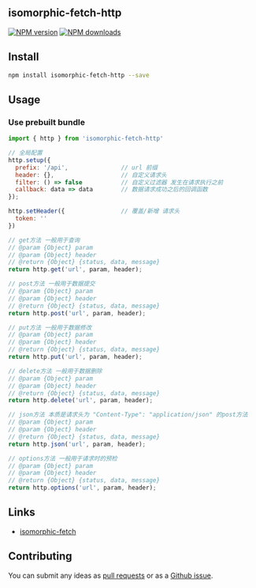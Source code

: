 ## isomorphic-fetch-http

[![NPM version](https://img.shields.io/npm/v/isomorphic-fetch-http.svg?style=flat)](https://npmjs.org/package/isomorphic-http)
[![NPM downloads](http://img.shields.io/npm/dm/isomorphic-fetch-http.svg?style=flat)](https://npmjs.org/package/isomorphic-http)

## Install

```bash
npm install isomorphic-fetch-http --save
```
## Usage

### Use prebuilt bundle

```javascript
import { http } from 'isomorphic-fetch-http'

// 全局配置
http.setup({
  prefix: '/api',               // url 前缀
  header: {},                   // 自定义请求头
  filter: () => false           // 自定义过滤器 发生在请求执行之前
  callback: data => data        // 数据请求成功之后的回调函数
});

http.setHeader({                // 覆盖/新增 请求头 
  token: ''
})

// get方法 一般用于查询
// @param {Object} param
// @param {Object} header
// @return {Object} {status, data, message}
return http.get('url', param, header);

// post方法 一般用于数据提交
// @param {Object} param
// @param {Object} header
// @return {Object} {status, data, message}
return http.post('url', param, header);

// put方法 一般用于数据修改
// @param {Object} param
// @param {Object} header
// @return {Object} {status, data, message}
return http.put('url', param, header);

// delete方法 一般用于数据删除
// @param {Object} param
// @param {Object} header
// @return {Object} {status, data, message}
return http.delete('url', param, header);

// json方法 本质是请求头为 "Content-Type": "application/json" 的post方法
// @param {Object} param
// @param {Object} header
// @return {Object} {status, data, message}
return http.json('url', param, header);

// options方法 一般用于请求时的预检
// @param {Object} param
// @param {Object} header
// @return {Object} {status, data, message}
return http.options('url', param, header);
```


## Links

- [isomorphic-fetch](https://github.com/matthew-andrews/isomorphic-fetch)


## Contributing

You can submit any ideas as [pull requests](https://github.com/jindada/isomorphic-fetch-http) or as a [Github issue](https://github.com/jindada/isomorphic-fetch-http/issues).
